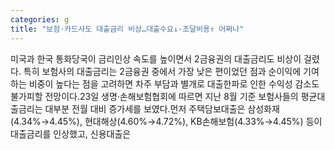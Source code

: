 ```yaml
---
categories: g
title: "보험·카드사도 대출금리 비상…대출수요↓·조달비용↑ 어쩌나"
---
```

미국과 한국 통화당국이 금리인상 속도를 높이면서 2금융권의 대출금리도 비상이 걸렸다. 특히 보험사의 대출금리는 2금융권 중에서 가장 낮은 편이었던 점과 순이익에 기여하는 비중이 높다는 점을 고려하면 차주 부담과 별개로 대출한파로 인한 수익성 감소도 불가피할 전망이다.23일 생명·손해보험협회에 따르면 지난 8월 기준 보험사들의 평균대출금리는 대부분 전월 대비 증가세를 보였다.먼저 주택담보대출은 삼성화재(4.34%→4.45%), 현대해상(4.60%→4.72%), KB손해보험(4.33%→4.45%) 등이 대출금리를 인상했고, 신용대출은